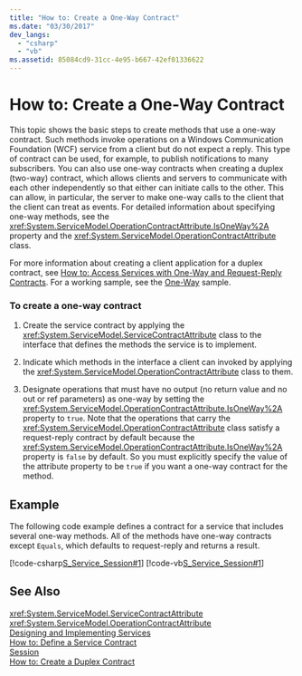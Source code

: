 ```yaml
---
title: "How to: Create a One-Way Contract"
ms.date: "03/30/2017"
dev_langs: 
  - "csharp"
  - "vb"
ms.assetid: 85084cd9-31cc-4e95-b667-42ef01336622
---
```

# How to: Create a One-Way Contract
This topic shows the basic steps to create methods that use a one-way contract. Such methods invoke operations on a Windows Communication Foundation (WCF) service from a client but do not expect a reply. This type of contract can be used, for example, to publish notifications to many subscribers. You can also use one-way contracts when creating a duplex (two-way) contract, which allows clients and servers to communicate with each other independently so that either can initiate calls to the other. This can allow, in particular, the server to make one-way calls to the client that the client can treat as events. For detailed information about specifying one-way methods, see the <xref:System.ServiceModel.OperationContractAttribute.IsOneWay%2A> property and the <xref:System.ServiceModel.OperationContractAttribute> class.  
  
 For more information about creating a client application for a duplex contract, see [How to: Access Services with One-Way and Request-Reply Contracts](../../../../docs/framework/wcf/feature-details/how-to-access-wcf-services-with-one-way-and-request-reply-contracts.md). For a working sample, see the [One-Way](../../../../docs/framework/wcf/samples/one-way.md) sample.  
  
### To create a one-way contract  
  
1.  Create the service contract by applying the <xref:System.ServiceModel.ServiceContractAttribute> class to the interface that defines the methods the service is to implement.  
  
2.  Indicate which methods in the interface a client can invoked by applying the <xref:System.ServiceModel.OperationContractAttribute> class to them.  
  
3.  Designate operations that must have no output (no return value and no out or ref parameters) as one-way by setting the <xref:System.ServiceModel.OperationContractAttribute.IsOneWay%2A> property to `true`. Note that the operations that carry the <xref:System.ServiceModel.OperationContractAttribute> class satisfy a request-reply contract by default because the <xref:System.ServiceModel.OperationContractAttribute.IsOneWay%2A> property is `false` by default. So you must explicitly specify the value of the attribute property to be `true` if you want a one-way contract for the method.  
  
## Example  
 The following code example defines a contract for a service that includes several one-way methods. All of the methods have one-way contracts except `Equals`, which defaults to request-reply and returns a result.  
  
 [!code-csharp[S_Service_Session#1](../../../../samples/snippets/csharp/VS_Snippets_CFX/s_service_session/cs/service.cs#1)]
 [!code-vb[S_Service_Session#1](../../../../samples/snippets/visualbasic/VS_Snippets_CFX/s_service_session/vb/service.vb#1)]  
  
## See Also  
 <xref:System.ServiceModel.ServiceContractAttribute>  
 <xref:System.ServiceModel.OperationContractAttribute>  
 [Designing and Implementing Services](../../../../docs/framework/wcf/designing-and-implementing-services.md)  
 [How to: Define a Service Contract](../../../../docs/framework/wcf/how-to-define-a-wcf-service-contract.md)  
 [Session](../../../../docs/framework/wcf/samples/session.md)  
 [How to: Create a Duplex Contract](../../../../docs/framework/wcf/feature-details/how-to-create-a-duplex-contract.md)
